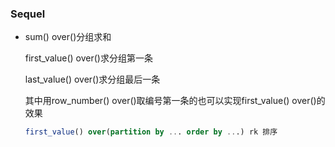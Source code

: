 ### Sequel

* sum() over()分组求和

  first_value() over()求分组第一条

  last_value() over()求分组最后一条

  其中用row_number() over()取编号第一条的也可以实现first_value() over()的效果

  ```sql
  first_value() over(partition by ... order by ...) rk 排序
  ```

  

